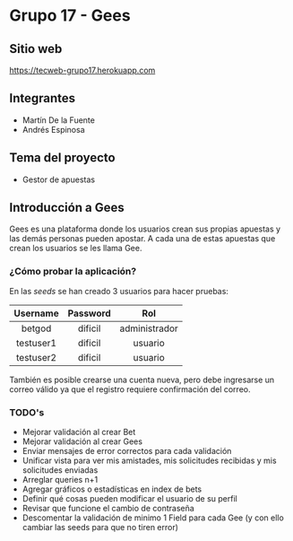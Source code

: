 # Grupo 17 - Gees

## Sitio web
https://tecweb-grupo17.herokuapp.com

## Integrantes
- Martín De la Fuente
- Andrés Espinosa

## Tema del proyecto
- Gestor de apuestas

## Introducción a Gees
Gees es una plataforma donde los usuarios crean sus propias apuestas y
las demás personas pueden apostar. A cada una de estas apuestas que crean
los usuarios se les llama Gee.

### ¿Cómo probar la aplicación?
En las _seeds_ se han creado 3 usuarios para hacer pruebas:

| Username | Password | Rol    |
| :------: | :------: | :----: |
| betgod   | dificil       | administrador   |
| testuser1   | dificil     | usuario |
| testuser2   | dificil     | usuario |

También es posible crearse una cuenta nueva, pero debe ingresarse un correo válido
ya que el registro requiere confirmación del correo.

### TODO's
- Mejorar validación al crear Bet
- Mejorar validación al crear Gees
- Enviar mensajes de error correctos para cada validación
- Unificar vista para ver mis amistades, mis solicitudes recibidas y mis solicitudes enviadas
- Arreglar queries n+1
- Agregar gráficos o estadísticas en index de bets
- Definir qué cosas pueden modificar el usuario de su perfil
- Revisar que funcione el cambio de contraseña
- Descomentar la validación de minimo 1 Field para cada Gee (y con ello cambiar las seeds para que no tiren error)